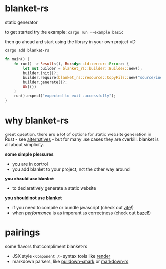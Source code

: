 # blanket-rs
static generator

to get started try the example: `cargo run --example basic`

then go ahead and start using the library in your own project =D

`cargo add blanket-rs`

```rust
fn main() {
    fn run() -> Result<(), Box<dyn std::error::Error>> {
        let mut builder = blanket_rs::builder::Builder::new();
        builder.init()?;
        builder.require(blanket_rs::resource::CopyFile::new("source/index.html", "dest/index.html"))?;
        builder.generate()?;
        Ok(())
    }
    run().expect("expected to exit successfully");
}
```

# why blanket-rs
great question. there are a lot of options for static website generation in
Rust - see [alternatives](#alternatives) - but for many use cases they are
overkill. blanket is all about simplicity.

**some simple pleasures**
* you are in control
* you add blanket to your project, not the other way around

**you should use blanket**
* to declaratively generate a static website

**you should not use blanket**
* if you need to compile or bundle javascript (check out [vite](https://github.com/vitejs/vite)!)
* when *performance* is as imporant as correctness (check out [bazel](https://github.com/bazelbuild/bazel)!)

# pairings
some flavors that compliment blanket-rs
* JSX style `<Component />` syntax tools like [render](https://github.com/render-rs/render.rs)
* markdown parsers, like [pulldown-cmark](https://github.com/raphlinus/pulldown-cmark) or [markdown-rs](https://github.com/wooorm/markdown-rs)
